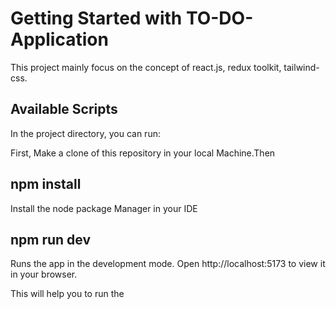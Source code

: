 # Getting Started with TO-DO- Application

This project mainly focus on the concept of react.js, redux toolkit, tailwind-css.

## Available Scripts

In the project directory, you can run:

First, Make a clone of this repository in your local Machine.Then

## npm install

Install the node package Manager in your IDE

## npm run dev

Runs the app in the development mode.
Open http://localhost:5173 to view it in your browser.

This will help you to run the
